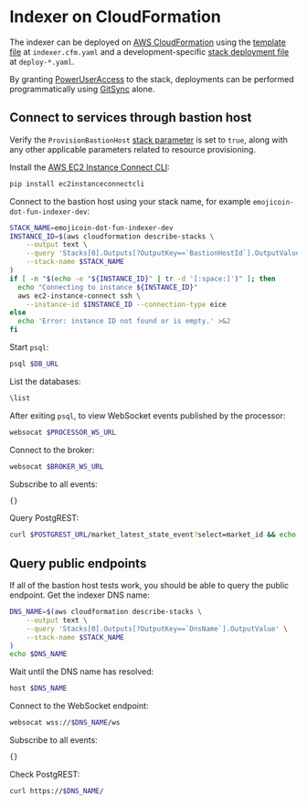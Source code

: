 <!---
cspell:word ec2instanceconnectcli
cspell:word eice
-->

# Indexer on CloudFormation

The indexer can be deployed on [AWS CloudFormation] using the [template file] at
`indexer.cfm.yaml` and a development-specific [stack deployment file] at
`deploy-*.yaml`.

By granting [PowerUserAccess] to the stack, deployments can be performed
programmatically using [GitSync] alone.

## Connect to services through bastion host

Verify the `ProvisionBastionHost` [stack parameter][stack deployment file] is
set to `true`, along with any other applicable parameters related to resource
provisioning.

Install the [AWS EC2 Instance Connect CLI]:

```sh
pip install ec2instanceconnectcli
```

Connect to the bastion host using your stack name, for example
`emojicoin-dot-fun-indexer-dev`:

```sh
STACK_NAME=emojicoin-dot-fun-indexer-dev
INSTANCE_ID=$(aws cloudformation describe-stacks \
    --output text \
    --query 'Stacks[0].Outputs[?OutputKey==`BastionHostId`].OutputValue' \
    --stack-name $STACK_NAME
)
if [ -n "$(echo -e "${INSTANCE_ID}" | tr -d '[:space:]')" ]; then
  echo "Connecting to instance ${INSTANCE_ID}"
  aws ec2-instance-connect ssh \
    --instance-id $INSTANCE_ID --connection-type eice
else
  echo 'Error: instance ID not found or is empty.' >&2
fi
```

Start `psql`:

```sh
psql $DB_URL
```

List the databases:

```sh
\list
```

After exiting `psql`, to view WebSocket events published by the processor:

```sh
websocat $PROCESSOR_WS_URL
```

Connect to the broker:

```sh
websocat $BROKER_WS_URL
```

Subscribe to all events:

```sh
{}
```

Query PostgREST:

```sh
curl $POSTGREST_URL/market_latest_state_event?select=market_id && echo
```

## Query public endpoints

If all of the bastion host tests work, you should be able to query the public
endpoint. Get the indexer DNS name:

```sh
DNS_NAME=$(aws cloudformation describe-stacks \
    --output text \
    --query 'Stacks[0].Outputs[?OutputKey==`DnsName`].OutputValue' \
    --stack-name $STACK_NAME
)
echo $DNS_NAME
```

Wait until the DNS name has resolved:

```sh
host $DNS_NAME
```

Connect to the WebSocket endpoint:

```sh
websocat wss://$DNS_NAME/ws
```

Subscribe to all events:

```sh
{}
```

Check PostgREST:

```sh
curl https://$DNS_NAME/
```

[aws cloudformation]: https://docs.aws.amazon.com/AWSCloudFormation/latest/UserGuide/Welcome.html
[aws ec2 instance connect cli]: https://github.com/aws/aws-ec2-instance-connect-cli
[ec2 instance connect endpoint]: https://docs.aws.amazon.com/AWSEC2/latest/UserGuide/connect-using-eice.html
[gitsync]: https://docs.aws.amazon.com/AWSCloudFormation/latest/UserGuide/git-sync.html
[poweruseraccess]: https://docs.aws.amazon.com/aws-managed-policy/latest/reference/PowerUserAccess.html
[stack deployment file]: https://docs.aws.amazon.com/AWSCloudFormation/latest/UserGuide/git-sync-concepts-terms.html
[template file]: https://docs.aws.amazon.com/AWSCloudFormation/latest/UserGuide/gettingstarted.templatebasics.html
